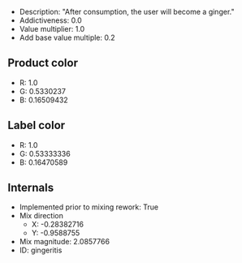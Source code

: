 - Description: "After consumption, the user will become a ginger."
- Addictiveness: 0.0
- Value multiplier: 1.0
- Add base value multiple: 0.2
## Product color
- R: 1.0
- G: 0.5330237
- B: 0.16509432
## Label color
- R: 1.0
- G: 0.53333336
- B: 0.16470589
## Internals
- Implemented prior to mixing rework: True
- Mix direction
    - X: -0.28382716
    - Y: -0.9588755
- Mix magnitude: 2.0857766
- ID: gingeritis